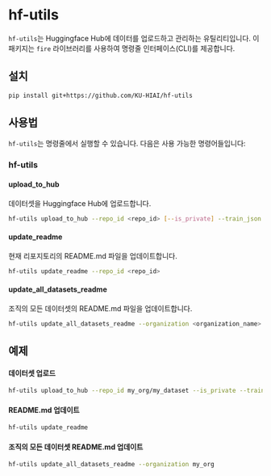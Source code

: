 # hf-utils

`hf-utils`는 Huggingface Hub에 데이터를 업로드하고 관리하는 유틸리티입니다. 이 패키지는 `fire` 라이브러리를 사용하여 명령줄 인터페이스(CLI)를 제공합니다.

## 설치

```sh
pip install git+https://github.com/KU-HIAI/hf-utils
```

## 사용법

`hf-utils`는 명령줄에서 실행할 수 있습니다. 다음은 사용 가능한 명령어들입니다:

### hf-utils

#### upload_to_hub

데이터셋을 Huggingface Hub에 업로드합니다.

```sh
hf-utils upload_to_hub --repo_id <repo_id> [--is_private] --train_json <train_json_path> [--val_json <val_json_path>] [--test_json <test_json_path>] [--train_test_split_ratio <ratio>]
```

#### update_readme

현재 리포지토리의 README.md 파일을 업데이트합니다.

```sh
hf-utils update_readme --repo_id <repo_id>
```

#### update_all_datasets_readme

조직의 모든 데이터셋의 README.md 파일을 업데이트합니다.

```sh
hf-utils update_all_datasets_readme --organization <organization_name>
```

## 예제

#### 데이터셋 업로드

```sh
hf-utils upload_to_hub --repo_id my_org/my_dataset --is_private --train_json path/to/train.json --val_json path/to/val.json --test_json path/to/test.json --train_test_split_ratio 0.9
```

#### README.md 업데이트

```sh
hf-utils update_readme
```

#### 조직의 모든 데이터셋 README.md 업데이트


```sh
hf-utils update_all_datasets_readme --organization my_org
```
